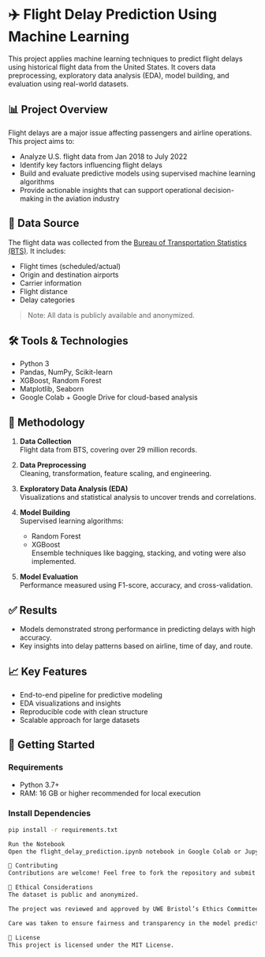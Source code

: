 # ✈️ Flight Delay Prediction Using Machine Learning

This project applies machine learning techniques to predict flight delays using historical flight data from the United States. It covers data preprocessing, exploratory data analysis (EDA), model building, and evaluation using real-world datasets.

## 📊 Project Overview

Flight delays are a major issue affecting passengers and airline operations. This project aims to:

- Analyze U.S. flight data from Jan 2018 to July 2022
- Identify key factors influencing flight delays
- Build and evaluate predictive models using supervised machine learning algorithms
- Provide actionable insights that can support operational decision-making in the aviation industry

## 📁 Data Source

The flight data was collected from the [Bureau of Transportation Statistics (BTS)](https://www.transtats.bts.gov/DL_SelectFields.aspx?gnoyr_VQ=FGK&QO_fu146_anzr=b0-gvzr). It includes:

- Flight times (scheduled/actual)
- Origin and destination airports
- Carrier information
- Flight distance
- Delay categories

> Note: All data is publicly available and anonymized.

## 🛠️ Tools & Technologies

- Python 3
- Pandas, NumPy, Scikit-learn
- XGBoost, Random Forest
- Matplotlib, Seaborn
- Google Colab + Google Drive for cloud-based analysis

## 🧪 Methodology

1. **Data Collection**  
   Flight data from BTS, covering over 29 million records.

2. **Data Preprocessing**  
   Cleaning, transformation, feature scaling, and engineering.

3. **Exploratory Data Analysis (EDA)**  
   Visualizations and statistical analysis to uncover trends and correlations.

4. **Model Building**  
   Supervised learning algorithms:
   - Random Forest
   - XGBoost  
   Ensemble techniques like bagging, stacking, and voting were also implemented.

5. **Model Evaluation**  
   Performance measured using F1-score, accuracy, and cross-validation.

## ✅ Results

- Models demonstrated strong performance in predicting delays with high accuracy.
- Key insights into delay patterns based on airline, time of day, and route.

## 📈 Key Features

- End-to-end pipeline for predictive modeling
- EDA visualizations and insights
- Reproducible code with clean structure
- Scalable approach for large datasets

## 🚀 Getting Started

### Requirements

- Python 3.7+
- RAM: 16 GB or higher recommended for local execution

### Install Dependencies

```bash
pip install -r requirements.txt

Run the Notebook
Open the flight_delay_prediction.ipynb notebook in Google Colab or Jupyter and follow the steps to reproduce the analysis.

🤝 Contributing
Contributions are welcome! Feel free to fork the repository and submit a pull request.

🔐 Ethical Considerations
The dataset is public and anonymized.

The project was reviewed and approved by UWE Bristol’s Ethics Committee.

Care was taken to ensure fairness and transparency in the model predictions.

📄 License
This project is licensed under the MIT License.
